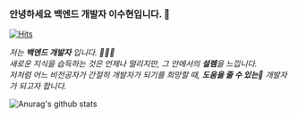 ### 안녕하세요 백엔드 개발자 이수현입니다. 👋
[![Hits](https://hits.seeyoufarm.com/api/count/incr/badge.svg?url=https%3A%2F%2Fgithub.com%2Fsoohyun-lee&count_bg=%2379C83D&title_bg=%23555555&icon=&icon_color=%23E7E7E7&title=hits&edge_flat=false)](https://hits.seeyoufarm.com)
<p>
  <em> 
    저는 <b>백엔드 개발자</b> 입니다. 👩🏼‍💻 <br>
    새로운 지식을 습득하는 것은 언제나 떨리지만, 그 안에서의 <b>설렘</b>을 느낍니다.<br>
    저처럼 어느 비전공자가 간절히 개발자가 되기를 희망할 때, <b>도움을 줄 수 있는</b>🎉 개발자가 되고자 합니다.
  </em>  
</p>




![Anurag's github stats](https://github-readme-stats.vercel.app/api?username=soohyun-lee&show_icons=true&theme=tokyonight)
